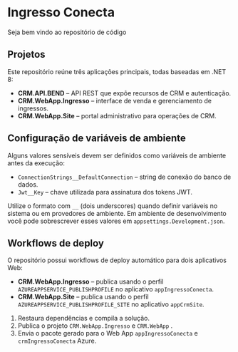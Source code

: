 # Ingresso Conecta

Seja bem vindo ao repositório de código

## Projetos

Este repositório reúne três aplicações principais, todas baseadas em .NET 8:

- **CRM.API.BEND** – API REST que expõe recursos de CRM e autenticação.
- **CRM.WebApp.Ingresso** – interface de venda e gerenciamento de ingressos.
- **CRM.WebApp.Site** – portal administrativo para operações de CRM.

## Configuração de variáveis de ambiente

Alguns valores sensíveis devem ser definidos como variáveis de ambiente antes da execução:

- `ConnectionStrings__DefaultConnection` – string de conexão do banco de dados.
- `Jwt__Key` – chave utilizada para assinatura dos tokens JWT.

Utilize o formato com `__` (dois underscores) quando definir variáveis no sistema ou em provedores de ambiente. Em ambiente de desenvolvimento você pode sobrescrever esses valores em `appsettings.Development.json`.

## Workflows de deploy

O repositório possui workflows de deploy automático para dois aplicativos Web:

* **CRM.WebApp.Ingresso** &ndash; publica usando o perfil `AZUREAPPSERVICE_PUBLISHPROFILE` no aplicativo `appIngressoConecta`.
* **CRM.WebApp.Site** &ndash; publica usando o perfil `AZUREAPPSERVICE_PUBLISHPROFILE_SITE` no aplicativo `appCrmSite`.

1. Restaura dependências e compila a solução.
2. Publica o projeto `CRM.WebApp.Ingresso` e `CRM.WebApp` .
3. Envia o pacote gerado para o Web App `appIngressoConecta` e `crmIngressoConecta` Azure.